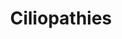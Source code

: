 ---
annotations:
- id: DOID:1056
  parent: genetic disease
  type: Disease Ontology
  value: oculocerebrorenal syndrome
- id: DOID:10003
  type: Disease Ontology
  value: sensorineural hearing loss
- id: DOID:9562
  parent: genetic disease
  type: Disease Ontology
  value: primary ciliary dyskinesia
- id: DOID:5223
  type: Disease Ontology
  value: infertility
- id: DOID:0050779
  parent: genetic disease
  type: Disease Ontology
  value: hydrolethalus syndrome
- id: DOID:0050592
  type: Disease Ontology
  value: asphyxiating thoracic dystrophy
- id: DOID:12712
  parent: genetic disease
  type: Disease Ontology
  value: nephronophthisis
- id: DOID:0080322
  type: Disease Ontology
  value: polycystic kidney disease
- id: DOID:0060234
  type: Disease Ontology
  value: Carpenter syndrome
- id: DOID:0050676
  parent: genetic disease
  type: Disease Ontology
  value: Birt-Hogg-Dube syndrome
- id: DOID:0050902
  parent: central nervous system disease
  type: Disease Ontology
  value: medulloblastoma
- id: DOID:4890
  parent: central nervous system disease
  type: Disease Ontology
  value: juvenile myoclonic epilepsy
- id: DOID:0060340
  parent: genetic disease
  type: Disease Ontology
  value: ciliopathy
- id: DOID:12714
  parent: genetic disease
  type: Disease Ontology
  value: Ellis-Van Creveld syndrome
- id: DOID:1935
  parent: genetic disease
  type: Disease Ontology
  value: Bardet-Biedl syndrome
- id: DOID:0050777
  parent: central nervous system disease
  type: Disease Ontology
  value: Joubert syndrome
- id: DOID:12336
  type: Disease Ontology
  value: male infertility
- id: DOID:10584
  type: Disease Ontology
  value: retinitis pigmentosa
- id: DOID:4621
  type: Disease Ontology
  value: holoprosencephaly
- id: DOID:0060558
  parent: genetic disease
  type: Disease Ontology
  value: lethal congenital contracture syndrome
- id: DOID:14791
  type: Disease Ontology
  value: Leber congenital amaurosis
- id: DOID:14761
  parent: genetic disease
  type: Disease Ontology
  value: Greig cephalopolysyndactyly syndrome
- id: PW:0000013
  parent: disease pathway
  type: Pathway Ontology
  value: disease pathway
- id: DOID:0050572
  parent: genetic disease
  type: Disease Ontology
  value: cone-rod dystrophy
- id: DOID:0050778
  parent: genetic disease
  type: Disease Ontology
  value: Meckel syndrome
- id: DOID:4501
  type: Disease Ontology
  value: orofaciodigital syndrome
- id: DOID:1682
  parent: cardiovascular system disease
  type: Disease Ontology
  value: congenital heart disease
- id: DOID:9248
  parent: genetic disease
  type: Disease Ontology
  value: Pallister-Hall syndrome
- id: DOID:0050576
  parent: genetic disease
  type: Disease Ontology
  value: Senior-Loken syndrome
authors:
- Rlee
- Khanspers
- AlexanderPico
- Eweitz
citedin: ''
communities:
- RareDiseases
- SkeletalDysplasia
description: The major structures of motile and non-motile cilia (top), the early
  steps of ciliogenesis (middle), and the links between ciliary trafficking and ciliopathies
  (bottom) from Reiter 2017.
last-edited: 2024-02-24
ndex: 4da92a18-8b6d-11eb-9e72-0ac135e8bacf
organisms:
- Homo sapiens
redirect_from:
- /index.php/Pathway:WP4803
- /instance/WP4803
- /instance/WP4803_r128942
revision: r128942
schema-jsonld:
- '@context': https://schema.org/
  '@id': https://wikipathways.github.io/pathways/WP4803.html
  '@type': Dataset
  creator:
    '@type': Organization
    name: WikiPathways
  description: The major structures of motile and non-motile cilia (top), the early
    steps of ciliogenesis (middle), and the links between ciliary trafficking and
    ciliopathies (bottom) from Reiter 2017.
  keywords:
  - ADCY6
  - AHI1
  - AK7
  - ALMS1
  - ANKS3
  - ANKS6
  - ARL13B
  - ARL2BP
  - ARL3
  - ARL6
  - ARMC4
  - ATXN10
  - B9D1
  - B9D2
  - BBIP1
  - BBS1
  - BBS10
  - BBS12
  - BBS2
  - BBS4
  - BBS5
  - BBS7
  - BBS9
  - C21orf2
  - C21orf59
  - C2CD3
  - C2orf71
  - C5orf42
  - C8orf37
  - CC2D2A
  - CCDC103
  - CCDC114
  - CCDC151
  - CCDC28B
  - CCDC39
  - CCDC40
  - CCDC65
  - CCNO
  - CCNQ
  - CENPF
  - CEP104
  - CEP120
  - CEP164
  - CEP19
  - CEP290
  - CEP41
  - CEP78
  - CEP83
  - CFAP52
  - CFAP53
  - CLUAP1
  - CNGA1
  - CNGB1
  - CRX
  - CSPP1
  - DCDC2
  - DDX59
  - DNAAF1
  - DNAAF2
  - DNAAF3
  - DNAAF4
  - DNAAF5
  - DNAH11
  - DNAH6
  - DNAI1
  - DNAI2
  - DNAJB13
  - DNAL1
  - DRC1
  - DYNC2H1
  - DYNC2LI1
  - EFHC1
  - EVC
  - EVC2
  - FAM161A
  - FLCN
  - GALNT11
  - GAS8
  - GLI2
  - GLI3
  - GLIS2
  - GPR161
  - HYDIN
  - HYLS1
  - ICK
  - IFT122
  - IFT140
  - IFT172
  - IFT27
  - IFT43
  - IFT52
  - IFT57
  - IFT80
  - IFT81
  - INPP5E
  - INTU
  - INVS
  - IQCB1
  - KIAA0556
  - KIAA0586
  - KIAA0753
  - KIF7
  - KIZ
  - LCA5
  - LRRC6
  - LZTFL1
  - MAK
  - MCIDAS
  - MKKS
  - MKS1
  - NEK1
  - NEK2
  - NEK8
  - NEK9
  - NME7
  - NME9
  - NPHP1
  - NPHP3
  - NPHP4
  - OCRL
  - OFD1
  - PDE6D
  - PIBF1
  - PIH1D3
  - PIK3R4
  - PKD1
  - PKD1L1
  - PKD2
  - PKHD1
  - PLK4
  - POC1A
  - POC1B
  - POMGNT1
  - RAB23
  - RAB28
  - RP1
  - RP1L1
  - RP2
  - RPGRIP1
  - RPGRIP1L
  - RSPH1
  - RSPH3
  - RSPH4A
  - RSPH9
  - SCLT1
  - SDCCAG8
  - SMO
  - SPAG1
  - SPATA7
  - SUFU
  - TAPT1
  - TBC1D32
  - TCTEX1D2
  - TCTN1
  - TCTN2
  - TCTN3
  - TMEM107
  - TMEM138
  - TMEM17
  - TMEM216
  - TMEM231
  - TMEM237
  - TMEM67
  - TOPORS
  - TRAF3IP1
  - TRIM32
  - TTBK2
  - TTC21B
  - TTC25
  - TTC8
  - TTLL5
  - TUB
  - TULP1
  - UNC119
  - USP9X
  - WDPCP
  - WDR19
  - WDR34
  - WDR35
  - WDR60
  - XPNPEP3
  - ZIC2
  - ZMYND10
  - ZNF423
  license: CC0
  name: Ciliopathies
seo: CreativeWork
title: Ciliopathies
wpid: WP4803
---